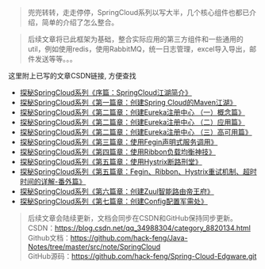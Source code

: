 >兜兜转转，走走停停，SpringCloud系列以写大半，几个核心组件也都已介绍，简单的介绍了怎么整合。

>后续文章将已此框架为基础，整合实际应用的第三方组件和一些通用的util，例如使用redis，使用RabbitMQ，统一日志管理，excel导入导出，邮件发送等等。。。

这里附上已写的文章CSDN链接, 方便查找

* [探秘SpringCloud系列《序篇：SpringCloud江湖简介》](https://blog.csdn.net/qq_34988304/article/details/103879426)
* [探秘SpringCloud系列《第一篇章：创建Spring Cloud的Maven江湖》](https://blog.csdn.net/qq_34988304/article/details/103886568)
* [探秘SpringCloud系列《第二篇章：创建Eureka注册中心 （一）概念篇》](https://blog.csdn.net/qq_34988304/article/details/103914097)
* [探秘SpringCloud系列《第二篇章：创建Eureka注册中心 （二）应用篇》](https://blog.csdn.net/qq_34988304/article/details/103914133)
* [探秘SpringCloud系列《第二篇章：创建Eureka注册中心 （三）高可用篇》](https://blog.csdn.net/qq_34988304/article/details/103914149)
* [探秘SpringCloud系列《第三篇章：使用Fegin声明式服务调用》](https://blog.csdn.net/qq_34988304/article/details/103984893)
* [探秘SpringCloud系列《第四篇章：使用Ribbon负载均衡神技》](https://blog.csdn.net/qq_34988304/article/details/104014277)
* [探秘SpringCloud系列《第五篇章：使用Hystrix断路刑堂》](https://blog.csdn.net/qq_34988304/article/details/104033842)
* [探秘SpringCloud系列《第五篇章：Fegin、Ribbon、Hystrix重试机制、超时时间的详解-番外篇》](https://blog.csdn.net/qq_34988304/article/details/104109342)
* [探秘SpringCloud系列《第六篇章：创建Zuul智能路由帝王府》](https://blog.csdn.net/qq_34988304/article/details/104444184)
* [探秘SpringCloud系列《第七篇章：创建Config配置军需处》](https://blog.csdn.net/qq_34988304/article/details/104929831)


> 后续文章会陆续更新，文档会同步在CSDN和GitHub保持同步更新。<br>
> CSDN：https://blog.csdn.net/qq_34988304/category_8820134.html <br>
> Github文档：https://github.com/hack-feng/Java-Notes/tree/master/src/note/SpringCloud <br>
> GitHub源码：https://github.com/hack-feng/Spring-Cloud-Edgware.git <br>